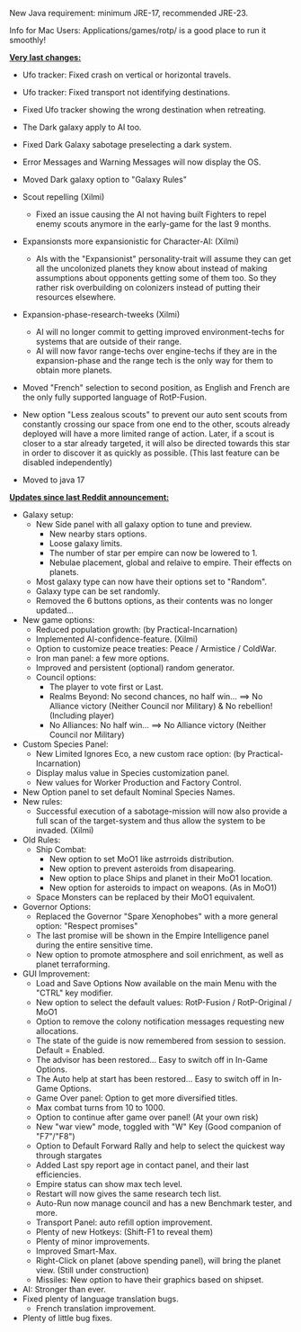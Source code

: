 New Java requirement: minimum JRE-17, recommended JRE-23.

Info for Mac Users: Applications/games/rotp/ is a good place to run it smoothly!


<b><ins>Very last changes:</ins></b>

- Ufo tracker: Fixed crash on vertical or horizontal travels.
- Ufo tracker: Fixed transport not identifying destinations.
- Fixed Ufo tracker showing the wrong destination when retreating.
- The Dark galaxy apply to AI too.
- Fixed Dark Galaxy sabotage preselecting a dark system.
- Error Messages and Warning Messages will now display the OS.
- Moved Dark galaxy option to "Galaxy Rules"
- Scout repelling (Xilmi)
  - Fixed an issue causing the AI not having built Fighters to repel enemy scouts anymore in the early-game for the last 9 months.
- Expansionsts more expansionistic for Character-AI: (Xilmi)
  - AIs with the "Expansionist" personality-trait will assume they can get all the uncolonized planets they know about instead of making assumptions about opponents getting some of them too. So they rather risk overbuilding on colonizers instead of putting their resources elsewhere.
- Expansion-phase-research-tweeks (Xilmi)
  - AI will no longer commit to getting improved environment-techs for systems that are outside of their range.
  - AI will now favor range-techs over engine-techs if they are in the expansion-phase and the range tech is the only way for them to obtain more planets.
- Moved "French" selection to second position, as English and French are the only fully supported language of RotP-Fusion.
- New option "Less zealous scouts" to prevent our auto sent scouts from constantly crossing our space from one end to the other, scouts already deployed will have a more limited range of action. Later, if a scout is closer to a star already targeted, it will also be directed towards this star in order to discover it as quickly as possible. (This last feature can be disabled independently)

- Moved to java 17


<b><ins>Updates since last Reddit announcement:</ins></b>

- Galaxy setup:
  - New Side panel with all galaxy option to tune and preview.
    - New nearby stars options.
    - Loose galaxy limits.
    - The number of star per empire can now be lowered to 1.
    - Nebulae placement, global and relaive to empire. Their effects on planets.
  - Most galaxy type can now have their options set to "Random".
  - Galaxy type can be set randomly.
  - Removed the 6 buttons options, as their contents was no longer updated...
- New game options:
  - Reduced population growth: (by Practical-Incarnation)
  - Implemented AI-confidence-feature. (Xilmi)
  - Option to customize peace treaties: Peace / Armistice / ColdWar.
  - Iron man panel: a few more options.
  - Improved and persistent (optional) random generator.
  - Council options:
    - The player to vote first or Last.
    - Realms Beyond: No second chances, no half win... ==> No Alliance victory (Neither Council nor Military) & No rebellion! (Including player)
    - No Alliances: No half win... ==> No Alliance victory (Neither Council nor Military)
- Custom Species Panel:
  - New Limited Ignores Eco, a new custom race option: (by Practical-Incarnation)
  - Display malus value in Species customization panel.
  - New values for Worker Production and Factory Control.
- New Option panel to set default Nominal Species Names.
- New rules:
  - Successful execution of a sabotage-mission will now also provide a full scan of the target-system and thus allow the system to be invaded. (Xilmi)
- Old Rules:
  - Ship Combat:
    - New option to set MoO1 like astrroids distribution.
    - New option to prevent asteroids from disapearing.
    - New option to place Ships and planet in their MoO1 location.
    - New option for asteroids to impact on weapons. (As in MoO1)
  - Space Monsters can be replaced by their MoO1 equivalent.
- Governor Options:
  - Replaced the Governor "Spare Xenophobes" with a more general option: "Respect promises"
  - The last promise will be shown in the Empire Intelligence panel during the entire sensitive time.
  - New option to promote atmosphere and soil enrichment, as well as planet terraforming.
- GUI Improvement:
  - Load and Save Options Now available on the main Menu with the "CTRL" key modifier.
  - New option to select the default values: RotP-Fusion / RotP-Original / MoO1
  - Option to remove the colony notification messages requesting new allocations.
  - The state of the guide is now remembered from session to session. Default = Enabled.
  - The advisor has been restored... Easy to switch off in In-Game Options.
  - The Auto help at start has been restored... Easy to switch off in In-Game Options.
  - Game Over panel: Option to get more diversified titles.
  - Max combat turns from 10 to 1000.
  - Option to continue after game over panel! (At your own risk)
  - New "war view" mode, toggled with "W" Key (Good companion of "F7"/"F8")
  - Option to Default Forward Rally and help to select the quickest way through stargates
  - Added Last spy report age in contact panel, and their last efficiencies.
  - Empire status can show max tech level.
  - Restart will now gives the same research tech list.
  - Auto-Run now manage council and has a new Benchmark tester, and more.
  - Transport Panel: auto refill option improvement.
  - Plenty of new Hotkeys: (Shift-F1 to reveal them)
  - Plenty of minor improvements.
  - Improved Smart-Max.
  - Right-Click on planet (above spending panel), will bring the planet view. (Still under construction)
  - Missiles: New option to have their graphics based on shipset.
- AI: Stronger than ever.
- Fixed plenty of language translation bugs.
  - French translation improvement.
- Plenty of little bug fixes.

